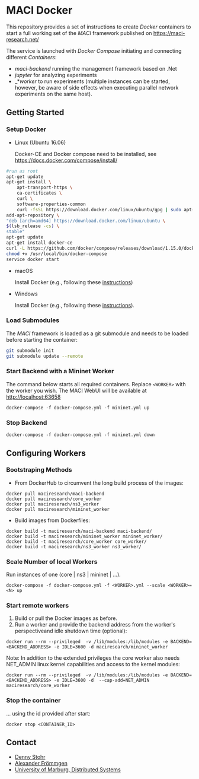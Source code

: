 # MACI Docker

This repository provides a set of instructions to create _Docker_ containers to start a full working set of the _MACI_ framework published on https://maci-research.net/

The service is launched with _Docker Compose_ initiating and connecting different _Containers_:

- _maci-backend_ running the management framework based on .Net
- _jupyter_ for analyzing experiments
- _*_worker_ to run experiments (multiple instances can be started, however, be aware of side effects when executing parallel network experiments on the same host).

## Getting Started
### Setup Docker
- Linux (Ubuntu 16.06)

   Docker-CE and Docker compose need to be installed, see https://docs.docker.com/compose/install/

```bash
#run as root
apt-get update
apt-get install \
    apt-transport-https \
    ca-certificates \
    curl \
    software-properties-common
    curl -fsSL https://download.docker.com/linux/ubuntu/gpg | sudo apt-key add -
add-apt-repository \
"deb [arch=amd64] https://download.docker.com/linux/ubuntu \
$(lsb_release -cs) \
stable"
apt-get update
apt-get install docker-ce
curl -L https://github.com/docker/compose/releases/download/1.15.0/docker-compose-`uname -s`-`uname -m` > /usr/local/bin/docker-compose
chmod +x /usr/local/bin/docker-compose
service docker start
```

- macOS

   Install Docker (e.g., following these [instructions](https://docs.docker.com/docker-for-mac/install/#download-docker-for-mac))

- Windows

   Install Docker (e.g., following these [instructions](https://docs.docker.com/docker-for-windows/)).

### Load Submodules

The _MACI_ framework is loaded as a git submodule and needs to be loaded before starting the container:

```bash
git submodule init
git submodule update --remote
```

### Start Backend with a Mininet Worker
The command below starts all required containers. Replace `<WORKER>` with the worker you wish. The MACI WebUI will be available at [http://localhost:63658](http://localhost:63658)

```
docker-compose -f docker-compose.yml -f mininet.yml up
```

### Stop Backend

```
docker-compose -f docker-compose.yml -f mininet.yml down
```



## Configuring Workers

### Bootstraping Methods
 - From DockerHub to circumvent the long build process of the images:

```
docker pull maciresearch/maci-backend
docker pull maciresearch/core_worker
docker pull macireserach/ns3_worker
docker pull maciresearch/mininet_worker
```

 - Build images from Dockerfiles:

```
docker build -t maciresearch/maci-backend maci-backend/
docker build -t maciresearch/mininet_worker mininet_worker/
docker build -t maciresearch/core_worker core_worker/
docker build -t maciresearch/ns3_worker ns3_worker/
```

### Scale Number of local Workers
Run <N> instances of one <WORKER> (core | ns3 | mininet | ...).
```
docker-compose -f docker-compose.yml -f <WORKER>.yml --scale <WORKER>=<N> up
``` 

### Start remote workers
1. Build or pull the Docker images as before.
2. Run a worker and provide the backend address from the worker's perspectiveand idle shutdown time (optional):

```
docker run --rm --privileged  -v /lib/modules:/lib/modules -e BACKEND=<BACKEND_ADDRESS> -e IDLE=3600 -d maciresearch/mininet_worker
```

Note: In addition to the extended privileges the core worker also needs NET_ADMIN linux kernel capabilities and access to the kernel modules:

```
docker run --rm --privileged  -v /lib/modules:/lib/modules -e BACKEND=<BACKEND_ADDRESS> -e IDLE=3600 -d  --cap-add=NET_ADMIN maciresearch/core_worker
```

### Stop the container
... using the id provided after start:

```
docker stop <CONTAINER_ID>
```                                                                                                   

## Contact

 - [Denny Stohr](https://github.com/dstohr/) 
 - [Alexander Frömmgen](https://github.com/AlexanderFroemmgen)
 - [University of Marburg, Distributed Systems](https://github.com/umr-ds)
